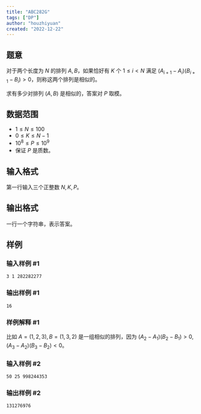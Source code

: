 ```yaml
---
title: "ABC282G"
tags: ["DP"]
author: "houzhiyuan"
created: "2022-12-22"
---
```


## 题意

对于两个长度为 $N$ 的排列 $A,B$，如果恰好有 $K$ 个 $1\le i < N$ 满足 $(A_{i+1}-A_i)(B_{i+1}-B_i)>0$，则称这两个排列是相似的。

求有多少对排列 $(A,B)$ 是相似的，答案对 $P$ 取模。

## 数据范围

- $1\le N\le 100$
- $0\le K \le N-1$
- $10^8\le P\le 10^9$
- 保证 $P$ 是质数。


## 输入格式

第一行输入三个正整数 $N,K,P$。

## 输出格式

一行一个字符串，表示答案。

## 样例

### 输入样例 #1

```
3 1 282282277
```

### 输出样例 #1

```
16
```

### 样例解释 #1

比如 $A=(1,2,3),B=(1,3,2)$ 是一组相似的排列，因为 $(A_2-A_1)(B_2-B_1)>0,(A_3-A_2)(B_3-B_2)<0$。

### 输入样例 #2

```
50 25 998244353
```

### 输出样例 #2

```
131276976
```

